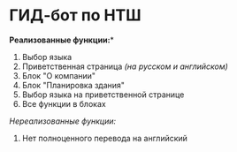 # ГИД-бот по НТШ

**Реализованные функции:***
1. Выбор языка
2. Приветственная страница *(на русском и английском)*
3. Блок "О компании"
4. Блок "Планировка здания"
5. Выбор языка на приветственной странице
6. Все функции в блоках

*Нереализованные функции:*
1. Нет полноценного перевода на английский 

